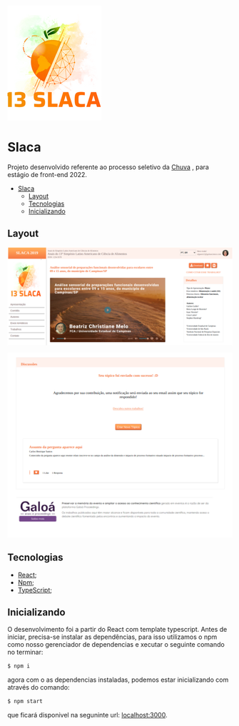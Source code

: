 ![Slaca](https://github.com/Biahellens/slaca/blob/master/src/assets/images/slaca.png)

# Slaca

Projeto desenvolvido referente ao processo seletivo da [Chuva](https://chuva.net.br/) , para estágio de front-end 2022.

- [Slaca](#slaca)
  - [Layout](#layout)
  - [Tecnologias](#tecnologias)
  - [Inicializando](#inicializando)

## Layout

![web 1](https://github.com/Biahellens/slaca/blob/master/src/assets/imagesReadme/web1.png)

![web 2](https://github.com/Biahellens/slaca/blob/master/src/assets/imagesReadme/web2.png)

## Tecnologias
- [React](https://pt-br.reactjs.org/);
- [Npm](https://www.npmjs.com/);
- [TypeScript](https://www.typescriptlang.org/);

## Inicializando

O desenvolvimento foi a partir do React com template typescript. Antes de iniciar, precisa-se instalar as dependências, para isso utilizamos o npm como nosso gerenciador de dependencias e xecutar o seguinte comando no terminar:

```bash
$ npm i
```

agora com o as dependencias instaladas, podemos estar inicializando com através do comando:

```bash
$ npm start
```

que ficará disponivel na seguninte url: [localhost:3000](http://localhost:3000).
